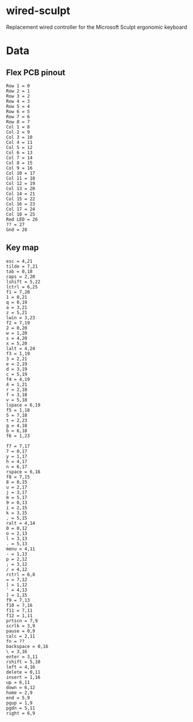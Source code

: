 # wired-sculpt

Replacement wired controller for the Microsoft Sculpt ergonomic keyboard

# Data

## Flex PCB pinout

    Row 1 = 0 
    Row 2 = 1 
    Row 3 = 2 
    Row 4 = 3 
    Row 5 = 4 
    Row 6 = 5 
    Row 7 = 6 
    Row 8 = 7 
    Col 1 = 8 
    Col 2 = 9 
    Col 3 = 10
    Col 4 = 11
    Col 5 = 12
    Col 6 = 13
    Col 7 = 14
    Col 8 = 15
    Col 9 = 16
    Col 10 = 17
    Col 11 = 18
    Col 12 = 19
    Col 13 = 20
    Col 14 = 21
    Col 15 = 22
    Col 16 = 23
    Col 17 = 24
    Col 18 = 25
    Red LED = 26
    ?? = 27
    Gnd = 28

## Key map

    esc = 4,21
    tilde = 7,21
    tab = 0,18
    caps = 2,20
    lshift = 5,22
    lctrl = 6,25
    f1 = 7,20
    1 = 0,21
    q = 0,19
    a = 3,21
    z = 5,21
    lwin = 3,23
    f2 = 7,19
    2 = 0,20
    w = 1,20
    s = 4,20
    x = 5,20
    lalt = 4,24
    f3 = 1,19
    3 = 2,21
    e = 2,19
    d = 3,19
    c = 5,19
    f4 = 4,19
    4 = 1,21
    r = 2,18
    f = 3,18
    v = 5,18
    lspace = 6,19
    f5 = 1,18
    5 = 7,18
    t = 2,23
    g = 4,18
    b = 6,18
    f6 = 1,23

    f7 = 7,17
    7 = 0,17
    y = 1,17
    h = 4,17
    n = 6,17
    rspace = 6,16
    f8 = 7,15
    8 = 0,15
    u = 2,17
    j = 3,17
    m = 5,17
    9 = 0,13
    i = 2,15
    k = 3,15
    , = 5,15
    ralt = 4,14
    0 = 0,12
    o = 2,13
    l = 3,13
    . = 5,13
    menu = 4,11
    - = 1,13
    p = 2,12
    ; = 3,12
    / = 4,12
    rctrl = 6,8
    = = 7,12
    [ = 1,12
    ' = 4,13
    ] = 1,15
    f9 = 7,13
    f10 = 7,16
    f11 = 7,11
    f12 = 1,11
    prtscn = 7,9
    scrlk = 3,9
    pause = 0,9
    calc = 2,11
    fn = ??
    backspace = 0,16
    \ = 3,16
    enter = 3,11
    rshift = 5,10
    left = 4,16
    delete = 0,11
    insert = 1,16
    up = 6,11
    down = 6,12
    home = 2,9
    end = 5,9
    pgup = 1,9
    pgdn = 5,11
    right = 6,9
